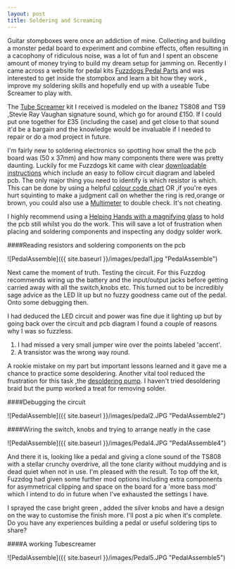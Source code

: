 ```yaml
---
layout: post
title: Soldering and Screaming
---
```


Guitar stompboxes were once an addiction of mine. Collecting and building a monster pedal board to experiment and combine effects, often resulting in a cacophony of ridiculous noise, was a lot of fun and I spent an obscene amount of money trying to build my dream setup for jamming on. Recently I came across a website for pedal kits [Fuzzdogs Pedal Parts](http://shop.pedalparts.co.uk/) and was interested to get inside the stompbox and learn a bit how they work , improve my soldering skills and hopefully end up with a useable Tube Screamer to play with.  

The [Tube Screamer](http://shop.pedalparts.co.uk/Tube_Screamer_TS808__TS9/p847124_7462506.aspx) kit I received is modeled on  the Ibanez TS808 and TS9 ,Stevie Ray Vaughan signature sound, which go for around £150. If I could put one together for £35 (including the case) and get close to that sound it'd be a bargain and the knowledge would be invaluable if I needed to repair or do a mod project in future.  

I'm fairly new to soldering electronics so spotting how small the the pcb board was (50 x 37mm) and how many components there were was pretty daunting. Luckily for me Fuzzdogs kit came with clear [downloadable instructions](http://pedalparts.co.uk/docs/TubeScreamer2.pdf) which include an easy to follow circuit diagram and labeled pcb. The only major thing you need to identify is which resistor is which. This can be done by using a helpful [colour code chart](http://www.digikey.co.uk/en/resources/conversion-calculators/conversion-calculator-resistor-color-code-4-band) OR ,if you're eyes hurt squinting to make a judgment call on whether the ring is red,orange or brown, you could also use a [Multimeter](http://en.wikipedia.org/wiki/Multimeter) to double check. It's not cheating.

I highly recommend using a [Helping Hands with a magnifying glass](http://www.amazon.co.uk/dp/B00NY8YBAA?psc=1) to hold the pcb still whilst you do the work. This will save a lot of frustration when
placing and soldering components and inspecting any dodgy solder work.

####Reading resistors and soldering components on the pcb

![PedalAssemble]({{ site.baseurl }}/images/pedal1.jpg "PedalAssemble")

Next came the moment of truth. Testing the circuit. For this Fuzzdog recommends wiring up the battery and the input/output jacks before getting carried away with all the switch,knobs etc. This turned out to be incredibly sage advice as the LED lit up but no fuzzy goodness came out of the pedal. Onto some debugging then.

I had deduced the LED circuit and power was fine due it lighting up but by going back over the circuit and pcb diagram I found a couple of reasons why I was so fuzzless.

1. I had missed a very small jumper wire over the points labeled 'accent'. 
2. A transistor was the wrong way round. 

A rookie mistake on my part but important lessons learned and it gave me a chance to practice some desoldering. Another vital tool reduced the frustration for this task ,the [desoldering pump](http://en.wikipedia.org/wiki/Desoldering#Desoldering_pump). I haven't tried desoldering braid but the pump worked a treat for removing solder.

####Debugging the circuit

![PedalAssemble]({{ site.baseurl }}/images/pedal2.JPG "PedalAssemble2")


####Wiring the switch, knobs and trying to arrange neatly in the case

![PedalAssemble]({{ site.baseurl }}/images/Pedal4.JPG "PedalAssemble4")

And there it is, looking like a pedal and giving a clone sound of the TS808 with a stellar crunchy overdrive, all the tone clarity without muddying and is dead quiet when not in use. I'm pleased with the result. To top off the kit, Fuzzdog had given some further mod options including extra components for asymmetrical clipping and space on the board for a 'more bass mod' which I intend to do in future when I've exhausted the settings I have. 

I sprayed the case bright green , added the silver knobs and have a design on the way to customise the finish more. I'll post a pic when it's complete. Do you have any experiences building a pedal or useful soldering tips to share?

####A working Tubescreamer

![PedalAssemble]({{ site.baseurl }}/images/Pedal5.JPG "PedalAssemble5")

 
